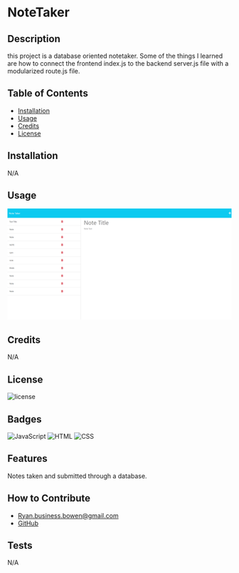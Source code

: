 # NoteTaker



## Description
this project is a database oriented notetaker. Some of the things I learned are how to connect the frontend index.js to the backend server.js file with a modularized route.js file.


## Table of Contents
- [Installation](#installation)
- [Usage](#usage)
- [Credits](#credits)
- [License](#license)
## Installation

N/A

## Usage

![screenshot](./public/assets/images/NoteTaker.PNG)

## Credits

N/A

## License

![license](https://img.shields.io/badge/License-None-blue)

## Badges

![JavaScript](https://img.shields.io/badge/JavaScript-63.7%25-yellow)
![HTML](https://img.shields.io/badge/HTML-25.3%25-red)
![CSS](https://img.shields.io/badge/CSS-11%25-purple)
## Features

Notes taken and submitted through a database.

## How to Contribute
    
- Ryan.business.bowen@gmail.com
- [GitHub](https://github.com/RyanTheScholar)
## Tests
N/A